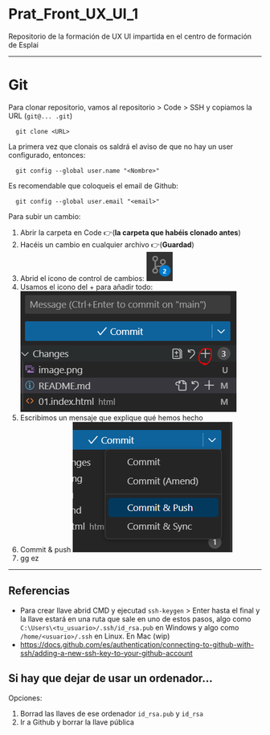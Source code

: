 # Prat_Front_UX_UI_1
Repositorio de la formación de UX UI impartida en el centro de formación de Esplai

---

# Git

Para clonar repositorio, vamos al repositorio > Code > SSH y copiamos la URL (`git@... .git`)
```
  git clone <URL>
```

La primera vez que clonais os saldrá el aviso de que no hay un user configurado, entonces:

```
  git config --global user.name "<Nombre>"
```

Es recomendable que coloqueis el email de Github:
```
  git config --global user.email "<email>"
```
Para subir un cambio:
1. Abrir la carpeta en Code 👉(**la carpeta que habéis clonado antes**)
2. Hacéis un cambio en cualquier archivo 👉(**Guardad**)
3. Abrid el icono de control de cambios: ![alt text](image.png)
4. Usamos el icono del + para añadir todo:
![alt text](image-1.png)
5. Escribimos un mensaje que explique qué hemos hecho
6. Commit & push
![alt text](image-2.png)
7. gg ez

---

## Referencias

- Para crear llave abrid CMD y ejecutad `ssh-keygen` > Enter hasta el final y la llave estará en una ruta que sale en uno de estos pasos, algo como `C:\Users\<tu_usuario>/.ssh/id_rsa.pub` en Windows y algo como `/home/<usuario>/.ssh` en Linux. En Mac (wip)
- https://docs.github.com/es/authentication/connecting-to-github-with-ssh/adding-a-new-ssh-key-to-your-github-account

## Si hay que dejar de usar un ordenador...

Opciones:
1. Borrad las llaves de ese ordenador `id_rsa.pub` y `id_rsa`
2. Ir a Github y borrar la llave pública
